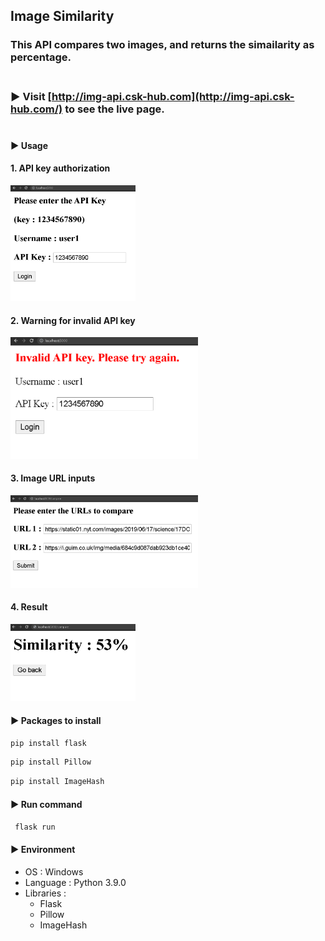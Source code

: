 ## Image Similarity

### This API compares two images, and returns the simailarity as percentage. <br><br>
### ▶ Visit [http://img-api.csk-hub.com](http://img-api.csk-hub.com/) to see the live page. <br><br>
  
  
#### ▶ Usage

#### 1. API key authorization

<img src="./usage/auth.PNG" width="200">

#### 2. Warning for invalid API key

<img src="./usage/invalid.PNG" width="300">

#### 3. Image URL inputs 

<img src="./usage/compare.PNG" width="300">

#### 4. Result

<img src="./usage/result.PNG" width="200">


#### ▶  Packages to install

```bash
pip install flask
```
```bash
pip install Pillow
```
```bash
pip install ImageHash
```



#### ▶ Run command

   ``` flask run```

#### ▶  Environment

- OS : Windows
- Language : Python 3.9.0
- Libraries :
  - Flask
  - Pillow
  - ImageHash
